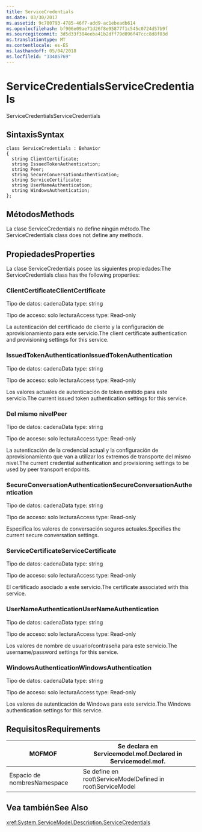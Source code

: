 ```yaml
---
title: ServiceCredentials
ms.date: 03/30/2017
ms.assetid: 9c780793-4785-46f7-add9-ac1ebeadb614
ms.openlocfilehash: bf906e09ae71d26f8e95877f1c545c0724d57b9f
ms.sourcegitcommit: 3d5d33f384eeba41b2dff79d096f47ccc8d8f03d
ms.translationtype: MT
ms.contentlocale: es-ES
ms.lasthandoff: 05/04/2018
ms.locfileid: "33485769"
---
```

# <a name="servicecredentials"></a><span data-ttu-id="237ab-102">ServiceCredentials</span><span class="sxs-lookup"><span data-stu-id="237ab-102">ServiceCredentials</span></span>
<span data-ttu-id="237ab-103">ServiceCredentials</span><span class="sxs-lookup"><span data-stu-id="237ab-103">ServiceCredentials</span></span>  
  
## <a name="syntax"></a><span data-ttu-id="237ab-104">Sintaxis</span><span class="sxs-lookup"><span data-stu-id="237ab-104">Syntax</span></span>  
  
```  
class ServiceCredentials : Behavior  
{  
  string ClientCertificate;  
  string IssuedTokenAuthentication;  
  string Peer;  
  string SecureConversationAuthentication;  
  string ServiceCertificate;  
  string UserNameAuthentication;  
  string WindowsAuthentication;  
};  
```  
  
## <a name="methods"></a><span data-ttu-id="237ab-105">Métodos</span><span class="sxs-lookup"><span data-stu-id="237ab-105">Methods</span></span>  
 <span data-ttu-id="237ab-106">La clase ServiceCredentials no define ningún método.</span><span class="sxs-lookup"><span data-stu-id="237ab-106">The ServiceCredentials class does not define any methods.</span></span>  
  
## <a name="properties"></a><span data-ttu-id="237ab-107">Propiedades</span><span class="sxs-lookup"><span data-stu-id="237ab-107">Properties</span></span>  
 <span data-ttu-id="237ab-108">La clase ServiceCredentials posee las siguientes propiedades:</span><span class="sxs-lookup"><span data-stu-id="237ab-108">The ServiceCredentials class has the following properties:</span></span>  
  
### <a name="clientcertificate"></a><span data-ttu-id="237ab-109">ClientCertificate</span><span class="sxs-lookup"><span data-stu-id="237ab-109">ClientCertificate</span></span>  
 <span data-ttu-id="237ab-110">Tipo de datos: cadena</span><span class="sxs-lookup"><span data-stu-id="237ab-110">Data type: string</span></span>  
  
 <span data-ttu-id="237ab-111">Tipo de acceso: solo lectura</span><span class="sxs-lookup"><span data-stu-id="237ab-111">Access type: Read-only</span></span>  
  
 <span data-ttu-id="237ab-112">La autenticación del certificado de cliente y la configuración de aprovisionamiento para este servicio.</span><span class="sxs-lookup"><span data-stu-id="237ab-112">The client certificate authentication and provisioning settings for this service.</span></span>  
  
### <a name="issuedtokenauthentication"></a><span data-ttu-id="237ab-113">IssuedTokenAuthentication</span><span class="sxs-lookup"><span data-stu-id="237ab-113">IssuedTokenAuthentication</span></span>  
 <span data-ttu-id="237ab-114">Tipo de datos: cadena</span><span class="sxs-lookup"><span data-stu-id="237ab-114">Data type: string</span></span>  
  
 <span data-ttu-id="237ab-115">Tipo de acceso: solo lectura</span><span class="sxs-lookup"><span data-stu-id="237ab-115">Access type: Read-only</span></span>  
  
 <span data-ttu-id="237ab-116">Los valores actuales de autenticación de token emitido para este servicio.</span><span class="sxs-lookup"><span data-stu-id="237ab-116">The current issued token authentication settings for this service.</span></span>  
  
### <a name="peer"></a><span data-ttu-id="237ab-117">Del mismo nivel</span><span class="sxs-lookup"><span data-stu-id="237ab-117">Peer</span></span>  
 <span data-ttu-id="237ab-118">Tipo de datos: cadena</span><span class="sxs-lookup"><span data-stu-id="237ab-118">Data type: string</span></span>  
  
 <span data-ttu-id="237ab-119">Tipo de acceso: solo lectura</span><span class="sxs-lookup"><span data-stu-id="237ab-119">Access type: Read-only</span></span>  
  
 <span data-ttu-id="237ab-120">La autenticación de la credencial actual y la configuración de aprovisionamiento que van a utilizar los extremos de transporte del mismo nivel.</span><span class="sxs-lookup"><span data-stu-id="237ab-120">The current credential authentication and provisioning settings to be used by peer transport endpoints.</span></span>  
  
### <a name="secureconversationauthentication"></a><span data-ttu-id="237ab-121">SecureConversationAuthentication</span><span class="sxs-lookup"><span data-stu-id="237ab-121">SecureConversationAuthentication</span></span>  
 <span data-ttu-id="237ab-122">Tipo de datos: cadena</span><span class="sxs-lookup"><span data-stu-id="237ab-122">Data type: string</span></span>  
  
 <span data-ttu-id="237ab-123">Tipo de acceso: solo lectura</span><span class="sxs-lookup"><span data-stu-id="237ab-123">Access type: Read-only</span></span>  
  
 <span data-ttu-id="237ab-124">Especifica los valores de conversación seguros actuales.</span><span class="sxs-lookup"><span data-stu-id="237ab-124">Specifies the current secure conversation settings.</span></span>  
  
### <a name="servicecertificate"></a><span data-ttu-id="237ab-125">ServiceCertificate</span><span class="sxs-lookup"><span data-stu-id="237ab-125">ServiceCertificate</span></span>  
 <span data-ttu-id="237ab-126">Tipo de datos: cadena</span><span class="sxs-lookup"><span data-stu-id="237ab-126">Data type: string</span></span>  
  
 <span data-ttu-id="237ab-127">Tipo de acceso: solo lectura</span><span class="sxs-lookup"><span data-stu-id="237ab-127">Access type: Read-only</span></span>  
  
 <span data-ttu-id="237ab-128">El certificado asociado a este servicio.</span><span class="sxs-lookup"><span data-stu-id="237ab-128">The certificate associated with this service.</span></span>  
  
### <a name="usernameauthentication"></a><span data-ttu-id="237ab-129">UserNameAuthentication</span><span class="sxs-lookup"><span data-stu-id="237ab-129">UserNameAuthentication</span></span>  
 <span data-ttu-id="237ab-130">Tipo de datos: cadena</span><span class="sxs-lookup"><span data-stu-id="237ab-130">Data type: string</span></span>  
  
 <span data-ttu-id="237ab-131">Tipo de acceso: solo lectura</span><span class="sxs-lookup"><span data-stu-id="237ab-131">Access type: Read-only</span></span>  
  
 <span data-ttu-id="237ab-132">Los valores de nombre de usuario/contraseña para este servicio.</span><span class="sxs-lookup"><span data-stu-id="237ab-132">The username/password settings for this service.</span></span>  
  
### <a name="windowsauthentication"></a><span data-ttu-id="237ab-133">WindowsAuthentication</span><span class="sxs-lookup"><span data-stu-id="237ab-133">WindowsAuthentication</span></span>  
 <span data-ttu-id="237ab-134">Tipo de datos: cadena</span><span class="sxs-lookup"><span data-stu-id="237ab-134">Data type: string</span></span>  
  
 <span data-ttu-id="237ab-135">Tipo de acceso: solo lectura</span><span class="sxs-lookup"><span data-stu-id="237ab-135">Access type: Read-only</span></span>  
  
 <span data-ttu-id="237ab-136">Los valores de autenticación de Windows para este servicio.</span><span class="sxs-lookup"><span data-stu-id="237ab-136">The Windows authentication settings for this service.</span></span>  
  
## <a name="requirements"></a><span data-ttu-id="237ab-137">Requisitos</span><span class="sxs-lookup"><span data-stu-id="237ab-137">Requirements</span></span>  
  
|<span data-ttu-id="237ab-138">MOF</span><span class="sxs-lookup"><span data-stu-id="237ab-138">MOF</span></span>|<span data-ttu-id="237ab-139">Se declara en Servicemodel.mof.</span><span class="sxs-lookup"><span data-stu-id="237ab-139">Declared in Servicemodel.mof.</span></span>|  
|---------|-----------------------------------|  
|<span data-ttu-id="237ab-140">Espacio de nombres</span><span class="sxs-lookup"><span data-stu-id="237ab-140">Namespace</span></span>|<span data-ttu-id="237ab-141">Se define en root\ServiceModel</span><span class="sxs-lookup"><span data-stu-id="237ab-141">Defined in root\ServiceModel</span></span>|  
  
## <a name="see-also"></a><span data-ttu-id="237ab-142">Vea también</span><span class="sxs-lookup"><span data-stu-id="237ab-142">See Also</span></span>  
 <xref:System.ServiceModel.Description.ServiceCredentials>

